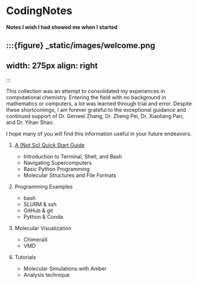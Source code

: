 CodingNotes
===========

**Notes I wish I had showed me when I started**

:::{figure} _static/images/welcome.png
---
width: 275px
align: right
---
:::

This collection was an attempt to consolidated my experiences in computational chemistry. Entering the field with no background in mathematics or computers, a lot was learned through trial and error. Despite these shortcomings, I am forever grateful to the exceptional guidance and continued support of Dr. Genwei Zhang, Dr. Zheng Pei, Dr. Xiaoliang Pan, and Dr. Yihan Shao.

I hope many of you will find this information useful in your future endeavors.

1. [A (Not So) Quick Start Guide](notebooks/quickstart/overview)
    * Introduction to Terminal, Shell, and Bash
    * Navigating Supercomputers
    * Basic Python Programming 
    * Molecular Structures and File Formats


2. Programming Examples
    *  bash
    *  SLURM & ssh
    *  GitHub & git
    *  Python & Conda



3. Molecular Visualization
    * ChimeraX
    * VMD


4.  Tutorials
    * Molecular Simulations with Amber
    * Analysis technique